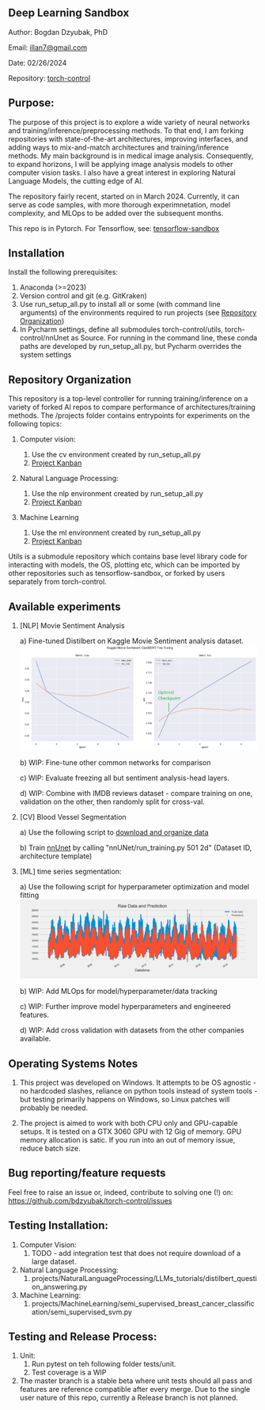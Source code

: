 ## Deep Learning Sandbox 

Author: Bogdan Dzyubak, PhD

Email: illan7@gmail.com

Date: 02/26/2024

Repository: [torch-control](https://github.com/bdzyubak/torch-control)


## Purpose:

The purpose of this project is to explore a wide variety of neural networks and training/inference/preprocessing 
methods. To that end, I am forking repositories with state-of-the-art architectures, improving 
interfaces, and adding ways to mix-and-match architectures and training/inference methods. My main background is in 
medical image analysis. Consequently, to expand horizons, I will be applying image analysis models to other computer
vision tasks. I also have a great interest in exploring Natural Language Models, the cutting edge of AI. 

The repository fairly recent, started on in March 2024. Currently, it can serve as code samples, with more thorough 
experimnetation, model complexity, and MLOps to be added over the subsequent months. 

This repo is in Pytorch. For Tensorflow, see: [tensorflow-sandbox](https://github.com/bdzyubak/tensorflow-sandbox)

## Installation
Install the following prerequisites:
1) Anaconda (>=2023) 
2) Version control and git (e.g. GitKraken)
3) Use run_setup_all.py to install all or some (with command line arguments) of the environments required to run 
projects (see [Repository Organization](#repository-organization)) 
4) In Pycharm settings, define all submodules torch-control/utils, torch-control/nnUnet as Source. For running in the 
command line, these conda paths are developed by run_setup_all.py, but Pycharm overrides the system settings 

[//]: # (4&#41; Docker is currently unused, but for futrue reference)
[//]: # (   a&#41; To install in custom location, use: start /w “” “Docker Desktop Installer.exe” install --installation-dir=G:\Docker)


## Repository Organization

This repository is a top-level controller for running training/inference on a variety of forked AI repos to compare 
performance of architectures/training methods. The /projects folder contains entrypoints for experiments on the 
following topics: 
1) Computer vision: 
   1) Use the cv environment created by run_setup_all.py
   2) [Project Kanban](https://github.com/users/bdzyubak/projects/2/views/1)

2) Natural Language Processing:  
   1) Use the nlp environment created by run_setup_all.py
   2) [Project Kanban](https://github.com/users/bdzyubak/projects/4/views/1) 
3) Machine Learning 
   1) Use the ml environment created by run_setup_all.py
   2) [Project Kanban](https://github.com/users/bdzyubak/projects/5/views/1)

Utils is a submodule repository which contains base level library code for interacting with models, the OS, plotting 
etc, which can be imported by other repositories such as tensorflow-sandbox, or forked by users separately from 
torch-control. 


## Available experiments 

1) [NLP] Movie Sentiment Analysis
   
   a) Fine-tuned Distilbert on Kaggle Movie Sentiment analysis dataset. ![plot](/projects/NaturalLanguageProcessing/MovieReviewAnalysis/training_metrics_version_7.png)

   b) WIP: Fine-tune other common networks for comparison

   c) WIP: Evaluate freezing all but sentiment analysis-head layers. 

   d) WIP: Combine with IMDB reviews dataset - compare training on one, validation on the other, then randomly split for cross-val.


2) [CV] Blood Vessel Segmentation
   
   a) Use the following script to [download and organize data](/projects/ComputerVision/kaggle_blood_vessel_segmentation/organize_nnunet.py)

   b) Train [nnUnet](https://github.com/MIC-DKFZ/nnUNet) by calling "nnUNet/run_training.py 501 2d" (Dataset ID, architecture 
      template)


3) [ML] time series segmentation: 

   a) Use the following script for hyperparameter optimization and model fitting ![plot](/projects/MachineLearning/energy_use_time_series_forecasting/xgboost_depth-10_rmse-1658.3_lr-0.001.png)

   b) WIP: Add MLOps for model/hyperparameter/data tracking
   
   c) WIP: Further improve model hyperparameters and engineered features.

   d) WIP: Add cross validation with datasets from the other companies available. 


## Operating Systems Notes 

1) This project was developed on Windows. It attempts to be OS agnostic - no hardcoded slashes, reliance on 
  python tools instead of system tools - but testing primarily happens on Windows, so Linux patches will probably be 
  needed. 

2) The project is aimed to work with both CPU only and GPU-capable setups. It is tested on a GTX 3060 GPU with 12 Gig 
  of memory. GPU memory allocation is satic. If you run into an out of memory issue, reduce batch size. 

## Bug reporting/feature requests

Feel free to raise an issue or, indeed, contribute to solving one (!) on: https://github.com/bdzyubak/torch-control/issues

## Testing Installation: 

1) Computer Vision: 
   1) TODO - add integration test that does not require download of a large dataset. 
2) Natural Language Processing: 
   1) projects/NaturalLanguageProcessing/LLMs_tutorials/distilbert_question_answering.py
3) Machine Learning: 
   1) projects/MachineLearning/semi_supervised_breast_cancer_classification/semi_supervised_svm.py


## Testing and Release Process: 
1) Unit: 
   1) Run pytest on teh following folder tests/unit. 
   2) Test coverage is a WIP
2) The master branch is a stable beta where unit tests should all pass and features are reference compatible after 
 every merge. Due to the single user nature of this repo, currently a Release branch is not planned. 
